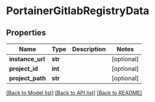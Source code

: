 # PortainerGitlabRegistryData

## Properties
Name | Type | Description | Notes
------------ | ------------- | ------------- | -------------
**instance_url** | **str** |  | [optional] 
**project_id** | **int** |  | [optional] 
**project_path** | **str** |  | [optional] 

[[Back to Model list]](../README.md#documentation-for-models) [[Back to API list]](../README.md#documentation-for-api-endpoints) [[Back to README]](../README.md)



